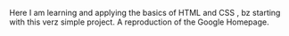 Here I am learning and applying the basics of HTML and CSS , bz starting with this verz simple project. 
A reproduction of the Google Homepage. 
